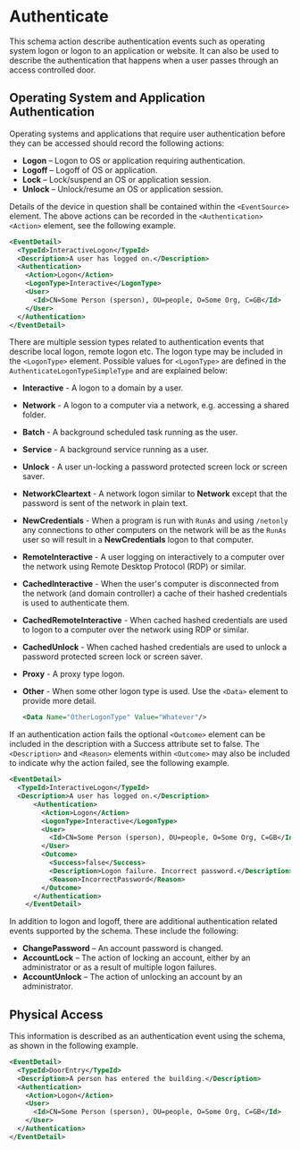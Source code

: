 # Authenticate
This schema action describe authentication events such as operating system logon or logon to an application or website.  It can also be used to describe the authentication that happens when a user passes through an access controlled door.

## Operating System and Application Authentication
Operating systems and applications that require user authentication before they can be accessed should record the following actions:

* **Logon** – Logon to OS or application requiring authentication.
* **Logoff** – Logoff of OS or application.
* **Lock** – Lock/suspend an OS or application session.
* **Unlock** – Unlock/resume an OS or application session.

Details of the device in question shall be contained within the `<EventSource>` element. The above actions can be recorded in the `<Authentication><Action>` element, see the following example.

``` xml
<EventDetail>
  <TypeId>InteractiveLogon</TypeId>
  <Description>A user has logged on.</Description>
  <Authentication>
    <Action>Logon</Action>
    <LogonType>Interactive</LogonType>
    <User>
      <Id>CN=Some Person (sperson), OU=people, O=Some Org, C=GB</Id>
    </User>
  </Authentication>
</EventDetail>
``` 

There are multiple session types related to authentication events that describe local logon, remote logon etc. The logon type may be included in the `<LogonType>` element. Possible values for `<LogonType>` are defined in the `AuthenticateLogonTypeSimpleType` and are explained below:

* **Interactive** - A logon to a domain by a user.

* **Network** - A logon to a computer via a network, e.g. accessing a shared folder.

* **Batch** - A background scheduled task running as the user.

* **Service** - A background service running as a user.

* **Unlock** - A user un-locking a password protected screen lock or screen saver.

* **NetworkCleartext** - A network logon similar to **Network** except that the password is sent of the network in plain text.

* **NewCredentials** - When a program is run with `RunAs` and using `/netonly` any connections to other computers on the network will be as the `RunAs` user so will result in a **NewCredentials** logon to that computer.

* **RemoteInteractive** - A user logging on interactively to a computer over the network using Remote Desktop Protocol (RDP) or similar.

* **CachedInteractive** - When the user's computer is disconnected from the network (and domain controller) a cache of their hashed credentials is used to authenticate them.

* **CachedRemoteInteractive** - When cached hashed credentials are used to logon to a computer over the network using RDP or similar.

* **CachedUnlock** - When cached hashed credentials are used to unlock a password protected screen lock or screen saver. 

* **Proxy** - A proxy type logon.

* **Other** - When some other logon type is used. Use the `<Data>` element to provide more detail.

  ```xml
  <Data Name="OtherLogonType" Value="Whatever"/>
  ```

If an authentication action fails the optional `<Outcome>` element can be included in the description with a Success attribute set to false. The `<Description>` and `<Reason>` elements within `<Outcome>` may also be included to indicate why the action failed, see the following example.

``` xml
<EventDetail>
  <TypeId>InteractiveLogon</TypeId>
  <Description>A user has logged on.</Description>
      <Authentication>
        <Action>Logon</Action>
        <LogonType>Interactive</LogonType>
        <User>
          <Id>CN=Some Person (sperson), OU=people, O=Some Org, C=GB</Id>
        </User>
        <Outcome>
          <Success>false</Success>
          <Description>Logon failure. Incorrect password.</Description>
          <Reason>IncorrectPassword</Reason>
        </Outcome>
      </Authentication>
    </EventDetail>
``` 

In addition to logon and logoff, there are additional authentication related events supported by the schema. These include the following:

* **ChangePassword** – An account password is changed.
* **AccountLock** – The action of locking an account, either by an administrator or as a result of multiple logon failures.
* **AccountUnlock** – The action of unlocking an account by an administrator.

## Physical Access
This information is described as an authentication event using the schema, as shown in the following example.

``` xml
<EventDetail>
  <TypeId>DoorEntry</TypeId>
  <Description>A person has entered the building.</Description>
  <Authentication>
    <Action>Logon</Action>
    <User>
      <Id>CN=Some Person (sperson), OU=people, O=Some Org, C=GB</Id>
    </User>
  </Authentication>
</EventDetail>
``` 
